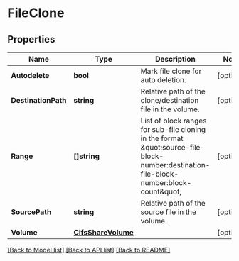 # FileClone

## Properties

Name | Type | Description | Notes
------------ | ------------- | ------------- | -------------
**Autodelete** | **bool** | Mark file clone for auto deletion. | [optional] 
**DestinationPath** | **string** | Relative path of the clone/destination file in the volume. | [optional] 
**Range** | **[]string** | List of block ranges for sub-file cloning in the format \&quot;source-file-block-number:destination-file-block-number:block-count\&quot; | [optional] 
**SourcePath** | **string** | Relative path of the source file in the volume. | [optional] 
**Volume** | [**CifsShareVolume**](cifs_share_volume.md) |  | [optional] 

[[Back to Model list]](../README.md#documentation-for-models) [[Back to API list]](../README.md#documentation-for-api-endpoints) [[Back to README]](../README.md)


